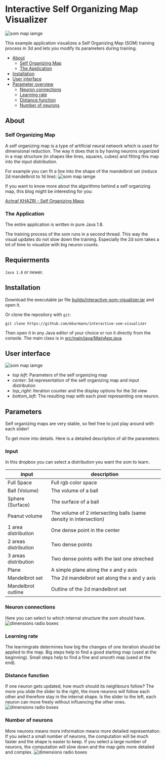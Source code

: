 # Interactive Self Organizing Map Visualizer
![som map iamge](_images/ball_volume.png)

This example application visualizes a Self Organizing Map (SOM) training process in 3d and lets you modify its parameters during training.

- [About](#about)
    - [Self Organizing Map](#self-organizing-map)
    - [The Application](#the-application)
- [Installation](#installation)
- [User interface](#User-interface)
- [Parameter overview](#Parameters)
    - [Neuron connections](#Neuron-connections)     
    - [Learning rate](#Learning-rate)
    - [Distance function](#Distance-function)
    - [Number of neurons](#Number-of-neurons)

## About

### Self Organizing Map
A self organizing map is a type of artificial neural network which is used for dimensional reduction. The way it does that is by having neurons organized in a map structure (in shapes like lines, squares, cubes) and fitting this map into the input distribution.

For example you can fit a line into the shape of the mandelbrot set (reduce 2d mandelbrot to 1d line):
![som map iamge](_images/mandelbrot_line.png)

If you want to know more about the algorithms behind a self organizing map, this blog might be interesting for you:

[Achraf KHAZRI - Self Organizing Maps](https://towardsdatascience.com/self-organizing-maps-1b7d2a84e065)

### The Application
The entire application is written in pure Java 1.8.

The training process of the som runs in a second thread. This way the visual updates do not slow down the training. Especially the 2d som takes a lot of time to visualize with big neuron counts.

## Requierments
`Java 1.8` or newer.

## Installation
Download the executable jar file [builds/interactive-som-visualizer.jar](builds/interactive-som-visualizer.jar) and open it.

Or clone the repository with `git`:
```
git clone https://github.com/mkarmann/interactive-som-visualizer
```

Then open it in any Java editor of your choice or run it directly from the console.
The main class is in [src/main/java/MainApp.java](src/main/java/MainApp.java)

## User interface
![som map iamge](_images/gui.png)

* _top left_: Parameters of the self organizing map
* _center_: 3d representation of the self organizing map and input distribution
* _top_right_: Iteration counter and the display options for the 3d view
* _bottom_left_: The resulting map with each pixel representing one neuron.

## Parameters
Self organizing maps are very stable, so feel free to just play around with each slider!

To get more into details. Here is a detailed description of all the parameters:

### Input
In this dropbox you can select a distribution you want the som to learn.

| input                	| description                                                       	|
|----------------------	|-------------------------------------------------------------------	|
| Full Space           	| Full rgb color space                                              	|
| Ball (Volume)        	| The volume of a ball                                              	|
| Sphere (Surface)     	| The surface of a ball                                             	|
| Peanut volume        	| The volume of 2 intersecting balls (same density in intersection) 	|
| 1 area distribution  	| One dense point in the center                                     	|
| 2 areas distribution 	| Two dense points                                                  	|
| 3 areas distribution 	| Two dense points with the last one streched                       	|
| Plane                	| A simple plane along the x and y axis                             	|
| Mandelbrot set       	| The 2d mandelbrot set along the x and y axis                      	|
| Mandelbrot outline   	| Outline of the 2d mandelbrot set                                  	|

### Neuron connections
Here you can select to which internal structure the som should have.
![dimensions radio boxes](_images/dimensionality.png)

### Learning rate
The learningrate determines how big the changes of one iteration should be applied to the map.
Big steps help to find a good starting map (used at the beginning).
Small steps help to find a fine and smooth map (used at the end).

### Distance function
If one neuron gets updated, how much should its neighbours follow?
The more you slide the slider to the right, the more neurons will follow each other and therefore stay in the internal shape.
Is the slider to the left, each neuron can move freely without influencing the other ones.
![dimensions radio boxes](_images/neighbourhood.png)

### Number of neurons
More neurons means more information means more detailed representation.
If you select a small number of neurons, the computation will be much faster and the shape is easier to keep.
If you select a large number of neurons, the computation will slow down and the map gets more detailed and complex.
![dimensions radio boxes](_images/number_neurons.png)